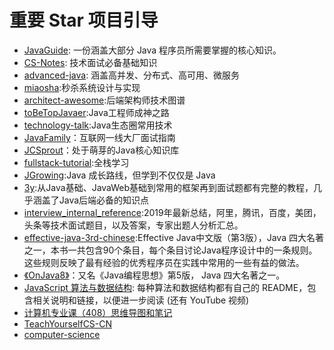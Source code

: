 # 重要 Star 项目引导
- [JavaGuide](https://github.com/Snailclimb/JavaGuide): 一份涵盖大部分 Java 程序员所需要掌握的核心知识。
- [CS-Notes](https://github.com/CyC2018/CS-Notes): 技术面试必备基础知识
- [advanced-java](https://github.com/doocs/advanced-java): 涵盖高并发、分布式、高可用、微服务
- [miaosha](https://github.com/qiurunze123/miaosha):秒杀系统设计与实现
- [architect-awesome](https://github.com/xingshaocheng/architect-awesome):后端架构师技术图谱
- [toBeTopJavaer](https://github.com/hollischuang/toBeTopJavaer):Java工程师成神之路
- [technology-talk](https://github.com/aalansehaiyang/technology-talk):Java生态圈常用技术
- [JavaFamily](https://github.com/AobingJava/JavaFamily)：互联网一线大厂面试指南
- [JCSprout](https://github.com/crossoverJie/JCSprout)：处于萌芽的Java核心知识库
- [fullstack-tutorial](https://github.com/frank-lam/fullstack-tutorial):全栈学习
- [JGrowing](https://github.com/crossoverJie/JCSprout):Java 成长路线，但学到不仅仅是 Java
- [3y](https://github.com/ZhongFuCheng3y/3y):从Java基础、JavaWeb基础到常用的框架再到面试题都有完整的教程，几乎涵盖了Java后端必备的知识点
- [interview_internal_reference](https://github.com/0voice/interview_internal_reference):2019年最新总结，阿里，腾讯，百度，美团，头条等技术面试题目，以及答案，专家出题人分析汇总。
- [effective-java-3rd-chinese](https://github.com/sjsdfg/effective-java-3rd-chinese):Effective Java中文版（第3版），Java 四大名著之一，本书一共包含90个条目，每个条目讨论Java程序设计中的一条规则。这些规则反映了最有经验的优秀程序员在实践中常用的一些有益的做法。
- [《OnJava8》](https://github.com/LingCoder/OnJava8)：又名《Java编程思想》第5版， Java 四大名著之一。
- [JavaScript 算法与数据结构](https://github.com/trekhleb/javascript-algorithms): 每种算法和数据结构都有自己的 README，包含相关说明和链接，以便进一步阅读 (还有 YouTube 视频) 
- [计算机专业课（408）思维导图和笔记](https://github.com/SSHeRun/CS-Xmind-Note)
- [TeachYourselfCS-CN](https://github.com/keithnull/TeachYourselfCS-CN)
- [computer-science](https://github.com/ossu/computer-science#intro-cs)
